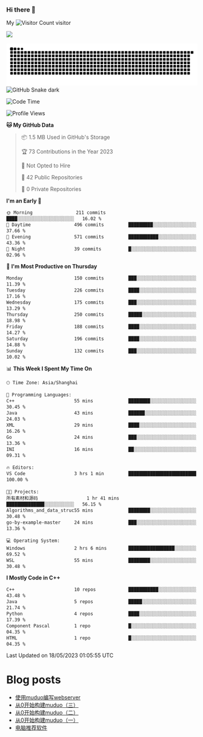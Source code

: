 ### Hi there 👋

My ![Visitor Count](https://profile-counter.glitch.me/bugcat9/count.svg) visitor
<!--
**bugcat9/bugcat9** is a ✨ _special_ ✨ repository because its `README.md` (this file) appears on your GitHub profile.

Here are some ideas to get you started:

- 🔭 I’m currently working on ...
- 🌱 I’m currently learning ...
- 👯 I’m looking to collaborate on ...
- 🤔 I’m looking for help with ...
- 💬 Ask me about ...
- 📫 How to reach me: ...
- 😄 Pronouns: ...
- ⚡ Fun fact: ...
-->
![](https://github-readme-stats.vercel.app/api?username=bugcat9)

![GitHub Snake Light](https://raw.githubusercontent.com/bugcat9/bugcat9/output/github-contribution-grid-snake.svg#gh-light-mode-only)
![GitHub Snake dark](github-snake-dark.svg#gh-dark-mode-only)


<!--START_SECTION:waka-->
![Code Time](http://img.shields.io/badge/Code%20Time-852%20hrs%2022%20mins-blue)

![Profile Views](http://img.shields.io/badge/Profile%20Views-1-blue)

**🐱 My GitHub Data** 

> 📦 1.5 MB Used in GitHub's Storage 
 > 
> 🏆 73 Contributions in the Year 2023
 > 
> 🚫 Not Opted to Hire
 > 
> 📜 42 Public Repositories 
 > 
> 🔑 0 Private Repositories 
 > 
**I'm an Early 🐤** 

```text
🌞 Morning                211 commits         ████░░░░░░░░░░░░░░░░░░░░░   16.02 % 
🌆 Daytime                496 commits         █████████░░░░░░░░░░░░░░░░   37.66 % 
🌃 Evening                571 commits         ███████████░░░░░░░░░░░░░░   43.36 % 
🌙 Night                  39 commits          █░░░░░░░░░░░░░░░░░░░░░░░░   02.96 % 
```
📅 **I'm Most Productive on Thursday** 

```text
Monday                   150 commits         ███░░░░░░░░░░░░░░░░░░░░░░   11.39 % 
Tuesday                  226 commits         ████░░░░░░░░░░░░░░░░░░░░░   17.16 % 
Wednesday                175 commits         ███░░░░░░░░░░░░░░░░░░░░░░   13.29 % 
Thursday                 250 commits         █████░░░░░░░░░░░░░░░░░░░░   18.98 % 
Friday                   188 commits         ████░░░░░░░░░░░░░░░░░░░░░   14.27 % 
Saturday                 196 commits         ████░░░░░░░░░░░░░░░░░░░░░   14.88 % 
Sunday                   132 commits         ███░░░░░░░░░░░░░░░░░░░░░░   10.02 % 
```


📊 **This Week I Spent My Time On** 

```text
🕑︎ Time Zone: Asia/Shanghai

💬 Programming Languages: 
C++                      55 mins             ████████░░░░░░░░░░░░░░░░░   30.45 % 
Java                     43 mins             ██████░░░░░░░░░░░░░░░░░░░   24.03 % 
XML                      29 mins             ████░░░░░░░░░░░░░░░░░░░░░   16.26 % 
Go                       24 mins             ███░░░░░░░░░░░░░░░░░░░░░░   13.36 % 
INI                      16 mins             ██░░░░░░░░░░░░░░░░░░░░░░░   09.31 % 

🔥 Editors: 
VS Code                  3 hrs 1 min         █████████████████████████   100.00 % 

🐱‍💻 Projects: 
所有素材和源码                  1 hr 41 mins        ██████████████░░░░░░░░░░░   56.15 % 
Algorithms_and_data_struc55 mins             ████████░░░░░░░░░░░░░░░░░   30.48 % 
go-by-example-master     24 mins             ███░░░░░░░░░░░░░░░░░░░░░░   13.36 % 

💻 Operating System: 
Windows                  2 hrs 6 mins        █████████████████░░░░░░░░   69.52 % 
WSL                      55 mins             ████████░░░░░░░░░░░░░░░░░   30.48 % 
```

**I Mostly Code in C++** 

```text
C++                      10 repos            ███████████░░░░░░░░░░░░░░   43.48 % 
Java                     5 repos             █████░░░░░░░░░░░░░░░░░░░░   21.74 % 
Python                   4 repos             ████░░░░░░░░░░░░░░░░░░░░░   17.39 % 
Component Pascal         1 repo              █░░░░░░░░░░░░░░░░░░░░░░░░   04.35 % 
HTML                     1 repo              █░░░░░░░░░░░░░░░░░░░░░░░░   04.35 % 
```




 Last Updated on 18/05/2023 01:05:55 UTC
<!--END_SECTION:waka-->
# Blog posts
<!-- BLOG-POST-LIST:START -->
- [使用muduo编写webserver](https://bugcat.top/2023/02/13/Linux/%E4%BB%8E0%E5%BC%80%E5%A7%8B%E6%9E%84%E5%BB%BAmuduo/%E4%BD%BF%E7%94%A8muduo%E7%BC%96%E5%86%99webserver/)
- [从0开始构建muduo（三）](https://bugcat.top/2023/02/03/Linux/%E4%BB%8E0%E5%BC%80%E5%A7%8B%E6%9E%84%E5%BB%BAmuduo/%E4%BB%8E0%E5%BC%80%E5%A7%8B%E6%9E%84%E5%BB%BAmuduo%EF%BC%88%E4%B8%89%EF%BC%89/)
- [从0开始构建muduo（二）](https://bugcat.top/2023/02/03/Linux/%E4%BB%8E0%E5%BC%80%E5%A7%8B%E6%9E%84%E5%BB%BAmuduo/%E4%BB%8E0%E5%BC%80%E5%A7%8B%E6%9E%84%E5%BB%BAmuduo%EF%BC%88%E4%BA%8C%EF%BC%89/)
- [从0开始构建muduo（一）](https://bugcat.top/2023/01/03/Linux/%E4%BB%8E0%E5%BC%80%E5%A7%8B%E6%9E%84%E5%BB%BAmuduo/%E4%BB%8E0%E5%BC%80%E5%A7%8B%E6%9E%84%E5%BB%BAmuduo%EF%BC%88%E4%B8%80%EF%BC%89/)
- [电脑推荐软件](https://bugcat.top/2022/10/26/%E5%85%B6%E4%BB%96/%E7%94%B5%E8%84%91%E6%8E%A8%E8%8D%90%E8%BD%AF%E4%BB%B6/)
<!-- BLOG-POST-LIST:END -->

